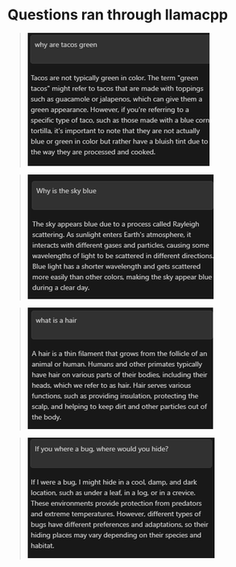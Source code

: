 # Questions ran through llamacpp

>![alt text](image-2.png)

>![alt text](image-1.png)

>![alt text](image-3.png)

>![alt text](image-4.png)